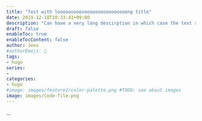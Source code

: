 ```yaml
---
title: "Test with loooooooooooooooooooooooooong title"
date: 2019-12-18T10:33:41+09:00
description: "Can have a very long descirption in which case the text should be cut before the end as we don't want the whole page to be messed up because of a long descirption. It can be annoying and ruiin the layout, even if it should not happen."
draft: false
enableToc: true
enableTocContent: false
author: Jeus
#authorEmoji: 🎅
tags:
- hugo
series:
-
categories:
- hugo
#image: images/feature2/color-palette.png #TODO: see about images
image: images/code-file.png
---
```


...
